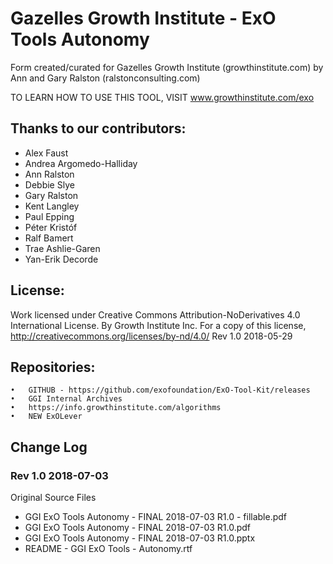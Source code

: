 # Gazelles Growth Institute - ExO Tools Autonomy

Form created/curated for Gazelles Growth Institute (growthinstitute.com) by Ann and Gary Ralston (ralstonconsulting.com)

TO LEARN HOW TO USE THIS TOOL, VISIT www.growthinstitute.com/exo

## Thanks to our contributors: 
- Alex Faust
- Andrea Argomedo-Halliday
- Ann Ralston
- Debbie Slye
- Gary Ralston
- Kent Langley
- Paul Epping
- Péter Kristóf
- Ralf Bamert
- Trae Ashlie-Garen
- Yan-Erik Decorde

## License:
Work licensed under Creative Commons Attribution-NoDerivatives 4.0 International License. By Growth Institute Inc. For a copy of this license, http://creativecommons.org/licenses/by-nd/4.0/ Rev 1.0 2018-05-29  

## Repositories:
	•	GITHUB - https://github.com/exofoundation/ExO-Tool-Kit/releases
	•	GGI Internal Archives
	•	https://info.growthinstitute.com/algorithms
	•	NEW ExOLever


## Change Log

### Rev 1.0 2018-07-03
Original Source Files
- GGI ExO Tools Autonomy - FINAL 2018-07-03 R1.0 - fillable.pdf
- GGI ExO Tools Autonomy - FINAL 2018-07-03 R1.0.pdf
- GGI ExO Tools Autonomy - FINAL 2018-07-03 R1.0.pptx
- README - GGI ExO Tools - Autonomy.rtf